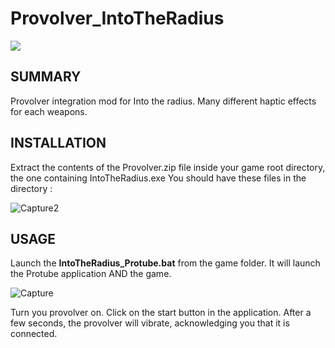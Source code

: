 # Provolver_IntoTheRadius

<img src="https://cdn.akamai.steamstatic.com/steam/apps/1012790/header_alt_assets_4.jpg?t=1695914547"/>

## SUMMARY
Provolver integration mod for Into the radius. Many different haptic effects for each weapons.

## INSTALLATION
Extract the contents of the Provolver.zip file inside your game root directory, the one containing IntoTheRadius.exe
You should have these files in the directory :

<img src="https://i.ibb.co/ZgyXGpP/Capture2.jpg" alt="Capture2" border="0">

## USAGE
Launch the <b>IntoTheRadius_Protube.bat</b> from the game folder.
It will launch the Protube application AND the game.

<img src="https://i.ibb.co/d0BzdD0/Capture.jpg" alt="Capture" border="0">

Turn you provolver on.
Click on the start button in the application.
After a few seconds, the provolver will vibrate, acknowledging you that it is connected.
